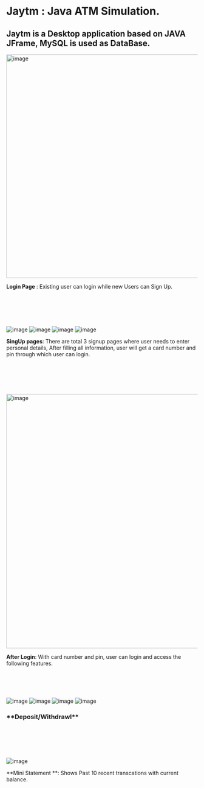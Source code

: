 # Jaytm : Java ATM Simulation.

## Jaytm is a Desktop application based on JAVA JFrame, MySQL is used as DataBase.

<img width="587" alt="image" src="https://github.com/nile-ore/Jaytm/assets/75321127/fb736b5d-1111-4e00-b446-9a5c2d57514f">

**Login Page** : Existing user can login while new Users can Sign Up.

<br><br><br><br>

![image](https://github.com/nile-ore/Jaytm/assets/75321127/0af4b25d-c343-45f6-b4c3-4036d16a2897)
![image](https://github.com/nile-ore/Jaytm/assets/75321127/ef789131-f414-4d07-b168-eb8e03692ced)
![image](https://github.com/nile-ore/Jaytm/assets/75321127/1c8e3976-2dde-40f2-83d8-f4ca9ffe78e5)
![image](https://github.com/nile-ore/Jaytm/assets/75321127/5caba6ac-9d67-4c42-b965-b46e0ac84ada)


**SingUp pages**: There are total 3 signup pages where user needs to enter personal details, After filling all information, user will get a card number and pin through which user can login.

<br><br><br><br>

<img width="668" alt="image" src="https://github.com/nile-ore/Jaytm/assets/75321127/8f73b0e6-88a1-446a-aec2-4d858a4d23c4">

**After Login**: With card number and pin, user can login and access the following features.

<br><br>
<br><br>
![image](https://github.com/nile-ore/Jaytm/assets/75321127/c5c243f7-ebe3-4556-ab07-2bd99c095351)
![image](https://github.com/nile-ore/Jaytm/assets/75321127/2b2c51d0-5e75-497e-b1d6-6e404518980d)
![image](https://github.com/nile-ore/Jaytm/assets/75321127/5ccf7305-0cf3-4318-a307-c931de084a25)
![image](https://github.com/nile-ore/Jaytm/assets/75321127/81ffc885-0419-4780-a02f-de428706ccce)
<h3> **Deposit/Withdrawl**</h3>

<br><br><br><br>

![image](https://github.com/nile-ore/Jaytm/assets/75321127/3f47be91-aef4-4121-b6f7-2dd2acbf1cbe)

**Mini Statement **: Shows Past 10 recent transcations with current balance.




